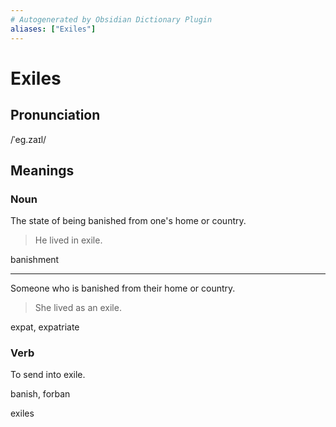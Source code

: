 ```yaml
---
# Autogenerated by Obsidian Dictionary Plugin
aliases: ["Exiles"]
---
```


# Exiles

## Pronunciation
/ˈeɡ.zaɪl/


## Meanings

### Noun

The state of being banished from one's home or country.

> He lived in exile.

banishment

---

Someone who is banished from their home or country.

> She lived as an exile.

expat, expatriate

### Verb

To send into exile.

banish, forban




exiles